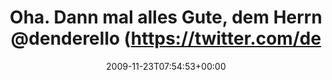 ---
retweeted: false
source: <a href="http://twitter.com" rel="nofollow">Twitter Web Client</a>
entities:
  hashtags: []
  symbols: []
  user_mentions:
  - name: Dennis Benkert
    screen_name: denderello
    indices:
    - '36'
    - '47'
    id_str: '15345061'
    id: '15345061'
  urls: []
display_text_range:
- '0'
- '48'
favorite_count: '0'
id_str: '5971125832'
truncated: false
retweet_count: '0'
id: '5971125832'
created_at: Mon Nov 23 07:54:53 +0000 2009
favorited: false
full_text: Oha. Dann mal alles Gute, dem Herrn [@denderello](https://twitter.com/denderello)!
lang: de
tags:
- pesos/twitter
date: '2009-11-23T07:54:53+00:00'
src: https://twitter.com/bascht/status/5971125832
original_url: https://twitter.com/bascht/status/5971125832
type: twitter_tweet
text: Oha. Dann mal alles Gute, dem Herrn [@denderello](https://twitter.com/denderello)!
title: Oha. Dann mal alles Gute, dem Herrn @denderello (https://twitter.com/de

---